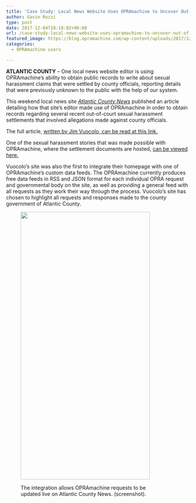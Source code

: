 ```yaml
---
title: 'Case Study: Local News Website Uses OPRAmachine to Uncover Out-of-Court Sexual Harassment Settlements'
author: Gavin Rozzi
type: post
date: 2017-12-04T18:10:02+00:00
url: /case-study-local-news-website-uses-opramachine-to-uncover-out-of-court-sexual-harassment-settlements/
featured_image: https://blog.opramachine.com/wp-content/uploads/2017/12/settle2.png
categories:
  - OPRAmachine users

---
```

**ATLANTIC COUNTY** &#8211; One local news website editor is using OPRAmachine&#8217;s ability to obtain public records to write about sexual harassment claims that were settled by county officials, reporting details that were previously unknown to the public with the help of our system.

This weekend local news site [_Atlantic County News_][1] published an article detailing how that site&#8217;s editor made use of OPRAmachine in order to obtain records regarding several recent out-of-court sexual harassment settlements that involved allegations made against county officials.

The full article, [written by Jim Vuocolo, can be read at this link.][2]

One of the sexual harassment stories that was made possible with OPRAmachine, where the settlement documents are hosted, [can be viewed here.][3]

Vuocolo&#8217;s site was also the first to integrate their homepage with one of OPRAmachine&#8217;s custom data feeds. The OPRAmachine currently produces free data feeds in RSS and JSON format for each individual OPRA request and governmental body on the site, as well as providing a general feed with all requests as they work their way through the process. Vuocolo&#8217;s site has chosen to highlight all requests and responses made to the county government of Atlantic County.<figure id="attachment_89" style="max-width: 354px" class="wp-caption aligncenter">

[<img class="wp-image-89 size-full" src="https://blog.opramachine.com/wp-content/uploads/2017/12/OPRAfeed.jpeg" alt="" width="354" height="732" srcset="https://blog.opramachine.com/wp-content/uploads/2017/12/OPRAfeed.jpeg 354w, https://blog.opramachine.com/wp-content/uploads/2017/12/OPRAfeed-145x300.jpeg 145w" sizes="(max-width: 354px) 100vw, 354px" />][4]<figcaption class="wp-caption-text">The integration allows OPRAmachine requests to be updated live on Atlantic County News. (screenshot).</figcaption></figure> 

&nbsp;

 [1]: https://atlanticcountynews.com/
 [2]: https://atlanticcountynews.com/2017/12/03/an-inside-look-at-the-atlantic-county-government-thanks-to-new-jerseys-opra-law/
 [3]: https://atlanticcountynews.com/2017/11/29/atlantic-county-sexual-harassment-payouts-fly-right-below-the-radar/
 [4]: https://blog.opramachine.com/wp-content/uploads/2017/12/OPRAfeed.jpeg